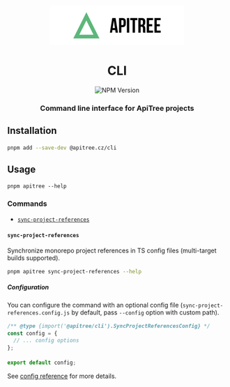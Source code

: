 <div align="center">

<a href="https://github.com/ApiTreeCZ">
<img alt="ApiTree s.r.o." src="../../public/apitree-logo.png" width="308" />
</a>

# CLI

![NPM Version](https://img.shields.io/npm/v/%40apitree.cz%2Fcli)

### Command line interface for ApiTree projects

</div>

## Installation

```bash
pnpm add --save-dev @apitree.cz/cli
```

## Usage

```
pnpm apitree --help
```

### Commands

- [`sync-project-references`](#sync-project-references)

#### `sync-project-references`

Synchronize monorepo project references in TS config files (multi-target builds supported).

```bash
pnpm apitree sync-project-references --help
```

##### Configuration

You can configure the command with an optional config file (`sync-project-references.config.js` by default,
pass `--config` option with custom path).

```js
/** @type {import('@apitree/cli').SyncProjectReferencesConfig} */
const config = {
  // ... config options
};

export default config;
```

See [config reference](./docs/interfaces/SyncProjectReferencesConfig.md) for more details.
